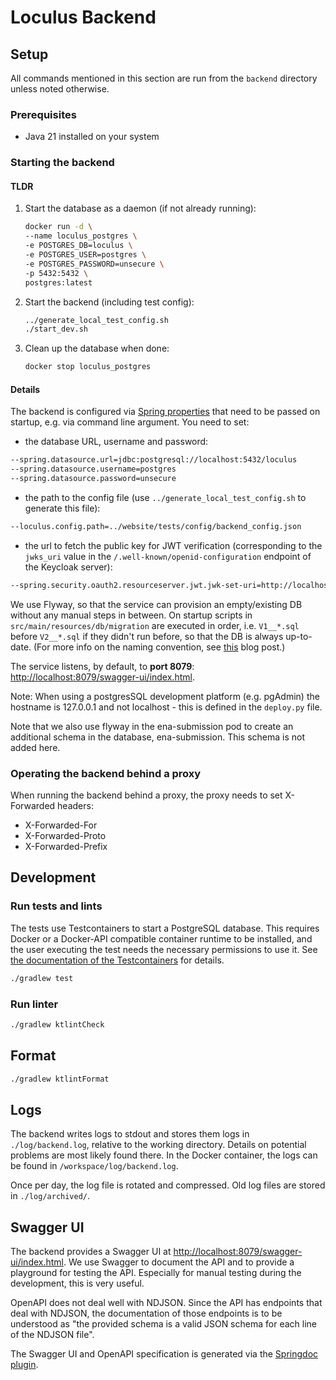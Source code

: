 # Loculus Backend

## Setup

All commands mentioned in this section are run from the `backend` directory unless noted otherwise.

### Prerequisites

- Java 21 installed on your system

### Starting the backend

#### TLDR

1. Start the database as a daemon (if not already running):

   ```sh
   docker run -d \
   --name loculus_postgres \
   -e POSTGRES_DB=loculus \
   -e POSTGRES_USER=postgres \
   -e POSTGRES_PASSWORD=unsecure \
   -p 5432:5432 \
   postgres:latest
   ```

2. Start the backend (including test config):

   ```sh
   ../generate_local_test_config.sh
   ./start_dev.sh
   ```

3. Clean up the database when done:

   ```sh
   docker stop loculus_postgres
   ```

#### Details

The backend is configured via
[Spring properties](https://docs.spring.io/spring-boot/docs/current/reference/html/features.html#features.external-config)
that need to be passed on startup, e.g. via command line argument.
You need to set:

- the database URL, username and password:

```sh
--spring.datasource.url=jdbc:postgresql://localhost:5432/loculus
--spring.datasource.username=postgres
--spring.datasource.password=unsecure
```

- the path to the config file (use `../generate_local_test_config.sh` to generate this file):

```sh
--loculus.config.path=../website/tests/config/backend_config.json
```

- the url to fetch the public key for JWT verification
  (corresponding to the `jwks_uri` value in the `/.well-known/openid-configuration` endpoint of the Keycloak server):

```sh
--spring.security.oauth2.resourceserver.jwt.jwk-set-uri=http://localhost:8083/realms/loculus/protocol/openid-connect/certs
```

We use Flyway, so that the service can provision an empty/existing DB without any manual steps in between. On startup scripts in `src/main/resources/db/migration` are executed in order, i.e. `V1__*.sql` before `V2__*.sql` if they didn't run before, so that the DB is always up-to-date. (For more info on the naming convention, see [this](https://www.red-gate.com/blog/database-devops/flyway-naming-patterns-matter) blog post.)

The service listens, by default, to **port 8079**: <http://localhost:8079/swagger-ui/index.html>.

Note: When using a postgresSQL development platform (e.g. pgAdmin) the hostname is 127.0.0.1 and not localhost - this is defined in the `deploy.py` file.

Note that we also use flyway in the ena-submission pod to create an additional schema in the database, ena-submission. This schema is not added here.

### Operating the backend behind a proxy

When running the backend behind a proxy, the proxy needs to set X-Forwarded headers:

- X-Forwarded-For
- X-Forwarded-Proto
- X-Forwarded-Prefix

## Development

### Run tests and lints

The tests use Testcontainers to start a PostgreSQL database. This requires Docker or a Docker-API compatible container runtime to be installed, and the user executing the test needs the necessary permissions to use it. See [the documentation of the Testcontainers](https://java.testcontainers.org/supported_docker_environment/) for details.

```bash
./gradlew test
```

### Run linter

```bash
./gradlew ktlintCheck
```

## Format

```bash
./gradlew ktlintFormat
```

## Logs

The backend writes logs to stdout and stores them logs in `./log/backend.log`, relative to the working directory.
Details on potential problems are most likely found there.
In the Docker container, the logs can be found in `/workspace/log/backend.log`.

Once per day, the log file is rotated and compressed. Old log files are stored in `./log/archived/`.

## Swagger UI

The backend provides a Swagger UI at <http://localhost:8079/swagger-ui/index.html>.
We use Swagger to document the API and to provide a playground for testing the API.
Especially for manual testing during the development, this is very useful.

OpenAPI does not deal well with NDJSON.
Since the API has endpoints that deal with NDJSON, the documentation of those endpoints is to be understood as
"the provided schema is a valid JSON schema for each line of the NDJSON file".

The Swagger UI and OpenAPI specification is generated via the [Springdoc plugin](https://springdoc.org/).
